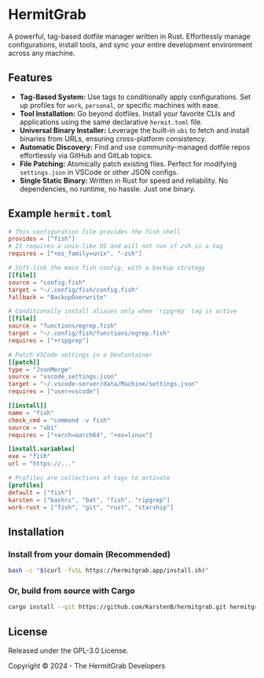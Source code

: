 # HermitGrab

A powerful, tag-based dotfile manager written in Rust. Effortlessly manage configurations, install tools, and sync your entire development environment across any machine.

## Features

- **Tag-Based System:** Use tags to conditionally apply configurations. Set up profiles for `work`, `personal`, or specific machines with ease.
- **Tool Installation:** Go beyond dotfiles. Install your favorite CLIs and applications using the same declarative `hermit.toml` file.
- **Universal Binary Installer:** Leverage the built-in `ubi` to fetch and install binaries from URLs, ensuring cross-platform consistency.
- **Automatic Discovery:** Find and use community-managed dotfile repos effortlessly via GitHub and GitLab topics.
- **File Patching:** Atomically patch existing files. Perfect for modifying `settings.json` in VSCode or other JSON configs.
- **Single Static Binary:** Written in Rust for speed and reliability. No dependencies, no runtime, no hassle. Just one binary.

## Example `hermit.toml`

```toml
# This configuration file provides the fish shell
provides = ["fish"]
# It requires a unix-like OS and will not run if zsh is a tag
requires = ["+os_family=unix", "-zsh"]

# Soft-link the main fish config, with a backup strategy
[[file]]
source = "config.fish"
target = "~/.config/fish/config.fish"
fallback = "BackupOverwrite"

# Conditionally install aliases only when 'ripgrep' tag is active
[[file]]
source = "functions/egrep.fish"
target = "~/.config/fish/functions/egrep.fish"
requires = ["+ripgrep"]

# Patch VSCode settings in a DevContainer
[[patch]]
type = "JsonMerge"
source = "vscode_settings.json"
target = "~/.vscode-server/data/Machine/settings.json"
requires = ["user=vscode"]

[[install]]
name = "fish"
check_cmd = "command -v fish"
source = "ubi"
requires = ["+arch=aarch64", "+os=linux"]

[install.variables]
exe = "fish"
url = "https://..."

# Profiles are collections of tags to activate
[profiles]
default = ["fish"]
karsten = ["bashrc", "bat", "fish", "ripgrep"]
work-rust = ["fish", "git", "rust", "starship"]
```

## Installation

### Install from your domain (Recommended)

```sh
bash -c "$(curl -fsSL https://hermitgrab.app/install.sh)"
```

### Or, build from source with Cargo

```sh
cargo install --git https://github.com/KarstenB/hermitgrab.git hermitgrab
```

## License

Released under the GPL-3.0 License.

Copyright © 2024 - The HermitGrab Developers
